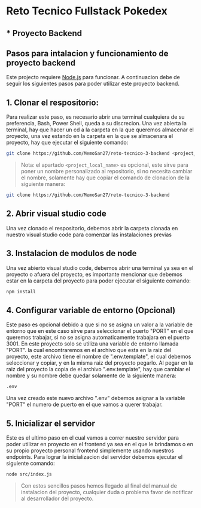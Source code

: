 # Reto Tecnico Fullstack Pokedex
## * Proyecto Backend


## Pasos para intalacion y funcionamiento de proyecto backend

Este projecto requiere [Node.js](https://nodejs.org/) para funcionar.
A continuacion debe de seguir los siguientes pasos para poder utilizar este proyecto backend.
## 1. Clonar el respositorio:
Para realizar este paso, es necesario abrir una terminal cualquiera de su preferencia, Bash, Power Shell, queda a su discrecion.
Una vez abierta la terminal, hay que hacer un cd a la carpeta en la que queremos almacenar el proyecto, una vez estando en la carpeta en la que se almacenara el proyecto, hay que ejecutar el siguiente comando:
```sh
git clone https://github.com/MemoSan27/reto-tecnico-3-backend <project_local_name>
```
> Nota: el apartado `<project_local_name>` es opcional, este sirve para poner un nombre personalizado al repositorio, si no necesita cambiar el nombre, solamente hay que copiar el comando de clonacion de la siguiente manera:
```sh
git clone https://github.com/MemoSan27/reto-tecnico-3-backend 
```

## 2. Abrir visual studio code
Una vez clonado el respositorio, debemos abrir la carpeta clonada en nuestro visual studio code para comenzar las instalaciones previas

## 3. Instalacion de modulos de node  
Una vez abierto visual studio code, debemos abrir una terminal ya sea en el proyecto o afuera del proyecto, es importante mencionar que debemos estar en la carpeta del proyecto para poder ejecutar el siguiente comando:
```sh
npm install
```
## 4. Configurar variable de entorno (Opcional)
Este paso es opcional debido a que si no se asigna un valor a la variable de entorno que en este caso sirve para seleccionar el puerto "PORT" en el que queremos trabajar, si no se asigna automaticamente trabajara en el puerto 3001.
En este proyecto solo se utiliza una variable de entorno llamada "PORT". la cual encontraremos en el archivo que esta en la raiz del proyecto, este archivo tiene el nombre de ".env.template", el cual debemos seleccionar y copiar, y en la misma raiz del proyecto pegarlo.
Al pegar en la raiz del proyecto la copia de el archivo ".env.template", hay que cambiar el nombre y su nombre debe quedar solamente de la siguiente manera:
```sh
.env
```
Una vez creado este nuevo archivo ".env" debemos asignar a la variable "PORT" el numero de puerto en el que vamos a querer trabajar.

## 5. Inicializar el servidor
Este es el ultimo paso en el cual vamos a correr nuestro servidor para poder utilizar en proyecto en el frontend ya sea en el que le brindamos o en su propio proyecto personal frontend simplemente usando nuestros endpoints.
Para lograr la inicializacion del servidor debemos ejecutar el siguiente comando:
```sh
node src/index.js
```


> Con estos sencillos pasos hemos llegado al final del manual de instalacion del proyecto, cualquier duda o problema favor de notificar al desarrollador del proyecto.